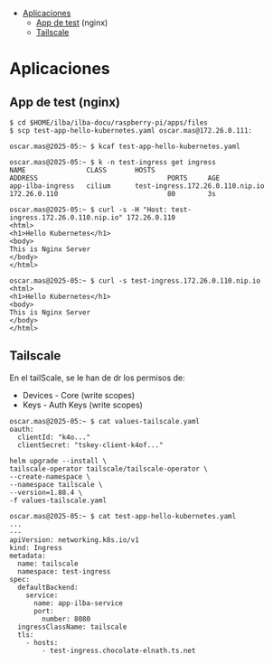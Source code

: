 * [Aplicaciones](#id1)
  * [App de test](#id10) (nginx)
  * [Tailscale](#id11)


# Aplicaciones <div id='id1' />

## App de test (nginx) <div id='id10' />


```
$ cd $HOME/ilba/ilba-docu/raspberry-pi/apps/files
$ scp test-app-hello-kubernetes.yaml oscar.mas@172.26.0.111:
```

```
oscar.mas@2025-05:~ $ kcaf test-app-hello-kubernetes.yaml
```

```
oscar.mas@2025-05:~ $ k -n test-ingress get ingress
NAME               CLASS       HOSTS                              ADDRESS                                PORTS     AGE
app-ilba-ingress   cilium      test-ingress.172.26.0.110.nip.io   172.26.0.110                           80        3s

oscar.mas@2025-05:~ $ curl -s -H "Host: test-ingress.172.26.0.110.nip.io" 172.26.0.110
<html>
<h1>Hello Kubernetes</h1>
<body>
This is Nginx Server
</body>
</html>

oscar.mas@2025-05:~ $ curl -s test-ingress.172.26.0.110.nip.io
<html>
<h1>Hello Kubernetes</h1>
<body>
This is Nginx Server
</body>
</html>
```

## Tailscale <div id='id11' />

En el tailScale, se le han de dr los permisos de:
* Devices - Core (write scopes)
* Keys - Auth Keys (write scopes)

```
oscar.mas@2025-05:~ $ cat values-tailscale.yaml
oauth:
  clientId: "k4o..."
  clientSecret: "tskey-client-k4of..."
```

```
helm upgrade --install \
tailscale-operator tailscale/tailscale-operator \
--create-namespace \
--namespace tailscale \
--version=1.88.4 \
-f values-tailscale.yaml
```

```
oscar.mas@2025-05:~ $ cat test-app-hello-kubernetes.yaml
...
---
apiVersion: networking.k8s.io/v1
kind: Ingress
metadata:
  name: tailscale
  namespace: test-ingress
spec:
  defaultBackend:
    service:
      name: app-ilba-service
      port:
        number: 8080
  ingressClassName: tailscale
  tls:
    - hosts:
        - test-ingress.chocolate-elnath.ts.net
```
